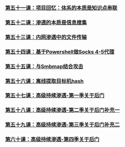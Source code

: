 
### [第五十一课：项目回忆：体系的本质是知识点串联](Chapter1/51_项目回忆：体系的本质是知识点串联.md)  
### [第五十二课：渗透的本质是信息搜集](Chapter1/52_渗透的本质是信息搜集.md)  
### [第五十三课：内网渗透中的文件传输](Chapter1/53_内网渗透中的文件传输.md)  
### [第五十四课：基于Powershell做Socks 4-5代理](Chapter1/54_基于Powershell做Socks4-5代理.md)  
### [第五十五课：与Smbmap结合攻击](Chapter1/55_与Smbmap结合攻击.md)  
### [第五十六课：离线提取目标机hash](Chapter1/56_离线提取目标机hash.md)  
### [第五十七课：高级持续渗透-第一季关于后门](Chapter1/57_高级持续渗透-第一季关于后门.md)  
### [第五十八课：高级持续渗透-第二季关于后门补充一](Chapter1/58_高级持续渗透-第二季关于后门补充一.md)  
### [第五十九课：高级持续渗透-第三季关于后门补充二](Chapter1/59_高级持续渗透-第三季关于后门补充二.md)  
### [第六十课：高级持续渗透-第四季关于后门](Chapter1/60_高级持续渗透-第四季关于后门.md)

